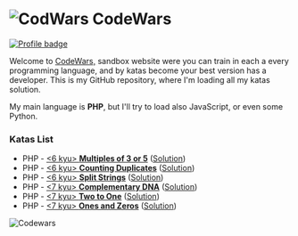 # ![CodWars](https://uploads-ssl.webflow.com/62e3ee10882dc50bcae8d07a/631aaf6b1a176ea0525b6983_codewars-logomark.svg) CodeWars

[![Profile badge](https://www.codewars.com/users/ovimax/badges/large)](https://www.codewars.com/users/ovimax)



Welcome to [CodeWars,](https://www.codewars.com/) sandbox website were you can train in each a every programming language, and by katas become your best version has a developer. This is my GitHub repository, where I'm loading all my katas solution. 

My main language is **PHP**, but I'll try to load also JavaScript, or even some Python.



### Katas List

* PHP - [<6 kyu> **Multiples of 3 or 5**](https://www.codewars.com/kata/514b92a657cdc65150000006)   ([Solution](https://github.com/ovimax/codewars/blob/main/php/divided_3_5.php))
* PHP - [<6 kyu> **Counting Duplicates**](https://www.codewars.com/kata/54bf1c2cd5b56cc47f0007a1) ([Solution](https://github.com/ovimax/codewars/blob/main/php/counting_duplicates.php))
* PHP - [<6 kyu> **Split Strings**](https://www.codewars.com/kata/515de9ae9dcfc28eb6000001) ([Solution](https://github.com/ovimax/codewars/blob/main/php/split_strings.php))
* PHP - [<7 kyu> **Complementary DNA**](https://www.codewars.com/kata/554e4a2f232cdd87d9000038) ([Solution](https://github.com/ovimax/codewars/blob/main/php/complementary_dna.php))
* PHP - [<7 kyu> **Two to One**](https://www.codewars.com/kata/5656b6906de340bd1b0000ac) ([Solution](https://github.com/ovimax/codewars/blob/main/php/two_one.php))
* PHP - [<7 kyu> **Ones and Zeros**](https://www.codewars.com/kata/578553c3a1b8d5c40300037c) ([Solution](https://github.com/ovimax/codewars/blob/main/php/ones_zeros.php))




![Codewars](https://github.r2v.ch/codewars?user=ovimax&theme=gradient)





